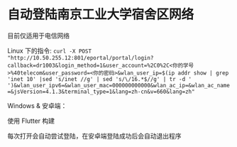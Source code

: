 # 自动登陆南京工业大学宿舍区网络
目前仅适用于电信网络

Linux 下的指令:
`curl -X POST  "http://10.50.255.12:801/eportal/portal/login?callback=dr1003&login_method=1&user_account=%2C0%2C<你的学号>%40telecom&user_password=<你的密码>&wlan_user_ip=$(ip addr show | grep 'inet 10' |sed 's/inet //g' | sed 's/\/16.*$//g' | tr -d ' ')&wlan_user_ipv6=&wlan_user_mac=000000000000&wlan_ac_ip=&wlan_ac_name=&jsVersion=4.1.3&terminal_type=1&lang=zh-cn&v=660&lang=zh"`

Windows & 安卓端：

使用 Flutter 构建

每次打开会自动尝试登陆，在安卓端登陆成功后会自动退出程序